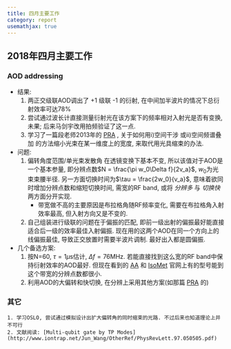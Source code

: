 ```yaml
---
title: 四月主要工作
category: report
usemathjax: true
---
```


## 2018年四月主要工作

### AOD addressing
* 结果: 
  1. 两正交级联AOD调出了 +1 级联 -1 的衍射, 在中间加半波片的情况下总衍射效率可达78%
  2. 尝试通过波长计直接测量衍射光在该方案下的频率相对入射光是否有变换, 未果; 后来马剑宇改用拍频验证了这一点.
  3. 学习了一篇段老师2013年的 [PRA](http://www.iontrap.net/Jun_Wang/OtherRef/PhysRevA.88.052325.pdf) , 关于如何用i)空间干涉 或ii)空间频谱叠加 的方法缩小光束在某一维度上的宽度, 来取代用光具缩束的办法.
* 问题:
  1. 偏转角度范围/单光束发散角 在透镜变换下基本不变, 所以该值对于AOD是一个基本参量, 即分辨点数$N = \frac{\pi w_0\Delta f}{2v_a}$, $w_0$为光束束腰半径. 另一方面切换时间为$\tau = \frac{2w_0}{v_a}$, 意味着欲同时增加分辨点数和缩短切换时间, 需宽的RF band, 或将 *分辨多* 与 *切换快* 两方面分开实现.
     * 带宽做不高的主要原因是布拉格角随RF频率变化, 需要在布拉格角入射效率最高, 但入射方向又是不变的.
  2. 自己组装进行级联的问题在于偏振的匹配, 即前一级出射的偏振最好能直接适合后一级的效率最佳入射偏振. 现在用的这两个AOD在同一个方向上的线偏振最佳, 导致正交放置时需要半波片调制. 最好出入都是圆偏振.
* 几个备选方案:
  1. 按N=60, $\tau=1\mu$s估计, $\Delta f=76$MHz. 若能直接找到这么宽的RF band中保持衍射效率的AOD最好. 但现在看到的 [AA](http://www.aaoptoelectronic.com/4.aspx) 和 [IsoMet](http://www.isomet.com/defuvblue.html) 官网上有的型号能到这个带宽的分辨点数都很小.
  2. 利用AOD的大偏转和快切换, 在分辨上采用其他方案(如那篇 [PRA](http://www.iontrap.net/Jun_Wang/OtherRef/PhysRevA.88.052325.pdf) 的)

### 其它

 	1. 学习OSLO, 尝试通过模拟设计出扩大偏转角的同时缩束的光路. 不过后来也知道理论上并不可行
 	2. 文献阅读: [Multi-qubit gate by TP Modes](http://www.iontrap.net/Jun_Wang/OtherRef/PhysRevLett.97.050505.pdf)